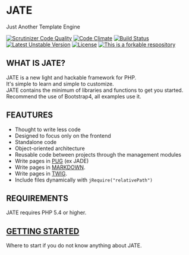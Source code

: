 # JATE
Just Another Template Engine

[![Scrutinizer Code Quality](https://scrutinizer-ci.com/g/XaBerr/JATE/badges/quality-score.png?b=master)](https://scrutinizer-ci.com/g/XaBerr/JATE/?branch=master)
[![Code Climate](https://codeclimate.com/github/XaBerr/JATE/badges/gpa.svg)](https://codeclimate.com/github/XaBerr/JATE)
[![Build Status](https://travis-ci.org/XaBerr/JATE.svg?branch=master)](https://travis-ci.org/XaBerr/JATE)
<br>
[![Latest Unstable Version](https://poser.pugx.org/xaberr/jate/v/unstable)](https://packagist.org/packages/xaberr/jate)
[![License](https://poser.pugx.org/xaberr/jate/license)](https://packagist.org/packages/xaberr/jate)
[![This is a forkable respository](https://img.shields.io/badge/forkable-yes-brightgreen.svg)](https://basicallydan.github.io/forkability/?u=XaBerr&r=JATE&l=PHP)

## WHAT IS JATE?
JATE is a new light and hackable framework for PHP.<br>
It's simple to learn and simple to customize.<br>
JATE contains the minimum of libraries and functions to get you started.<br>
Recommend the use of Bootstrap4, all examples use it.<br>

## FEAUTURES
- Thought to write less code
- Designed to focus only on the frontend
- Standalone code
- Object-oriented architecture
- Reusable code between projects through the management modules
- Write pages in [PUG](http://www.jade-lang.com) (ex JADE)
- Write pages in [MARKDOWN](http://parsedown.org/).
- Write pages in [TWIG](http://twig.sensiolabs.org/).
- Include files dynamically with `jRequire("relativePath")`

## REQUIREMENTS
JATE requires PHP 5.4 or higher.

## [GETTING STARTED](http://xaberr.github.io/JATE/)
Where to start if you do not know anything about JATE.
